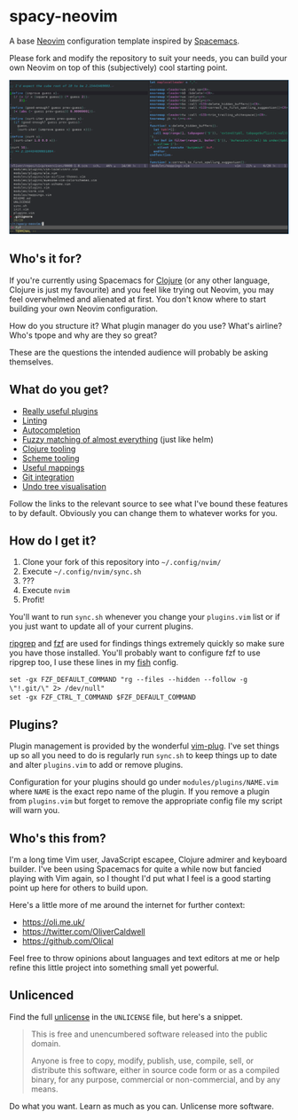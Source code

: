 # spacy-neovim

A base [Neovim][] configuration template inspired by [Spacemacs][].

Please fork and modify the repository to suit your needs, you can build your own Neovim on top of this (subjectively) cool starting point.

![](screenshots/splits-and-fzf.png)

## Who's it for?

If you're currently using Spacemacs for [Clojure][] (or any other language, Clojure is just my favourite) and you feel like trying out Neovim, you may feel overwhelmed and alienated at first. You don't know where to start building your own Neovim configuration.

How do you structure it? What plugin manager do you use? What's airline? Who's tpope and why are they so great?

These are the questions the intended audience will probably be asking themselves.

## What do you get?

 * [Really useful plugins](https://github.com/Olical/spacy-neovim/blob/master/plugins.vim)
 * [Linting](https://github.com/Olical/spacy-neovim/blob/master/modules/plugins/ale.vim)
 * [Autocompletion](https://github.com/Olical/spacy-neovim/blob/master/modules/plugins/deoplete.nvim.vim)
 * [Fuzzy matching of almost everything](https://github.com/Olical/spacy-neovim/blob/master/modules/plugins/fzf.vim) (just like helm)
 * [Clojure tooling](https://github.com/Olical/spacy-neovim/blob/master/modules/plugins/vim-fireplace.vim)
 * [Scheme tooling](https://github.com/Olical/spacy-neovim/blob/master/modules/plugins/vim-scheme.vim)
 * [Useful mappings](https://github.com/Olical/spacy-neovim/blob/master/modules/mappings.vim)
 * [Git integration](https://github.com/Olical/spacy-neovim/blob/master/modules/plugins/vim-fugitive.vim)
 * [Undo tree visualisation](https://github.com/Olical/spacy-neovim/blob/master/modules/plugins/vim-mundo.vim)

Follow the links to the relevant source to see what I've bound these features to by default. Obviously you can change them to whatever works for you.

## How do I get it?

 1. Clone your fork of this repository into `~/.config/nvim/`
 2. Execute `~/.config/nvim/sync.sh`
 3. ???
 4. Execute `nvim`
 5. Profit!

You'll want to run `sync.sh` whenever you change your `plugins.vim` list or if you just want to update all of your current plugins.

[ripgrep][] and [fzf][] are used for findings things extremely quickly so make sure you have those installed. You'll probably want to configure fzf to use ripgrep too, I use these lines in my [fish][] config.

```fish
set -gx FZF_DEFAULT_COMMAND "rg --files --hidden --follow -g \"!.git/\" 2> /dev/null"
set -gx FZF_CTRL_T_COMMAND $FZF_DEFAULT_COMMAND
```

## Plugins?

Plugin management is provided by the wonderful [vim-plug][]. I've set things up so all you need to do is regularly run `sync.sh` to keep things up to date and alter `plugins.vim` to add or remove plugins.

Configuration for your plugins should go under `modules/plugins/NAME.vim` where `NAME` is the exact repo name of the plugin. If you remove a plugin from `plugins.vim` but forget to remove the appropriate config file my script will warn you.

## Who's this from?

I'm a long time Vim user, JavaScript escapee, Clojure admirer and keyboard builder. I've been using Spacemacs for quite a while now but fancied playing with Vim again, so I thought I'd put what I feel is a good starting point up here for others to build upon.

Here's a little more of me around the internet for further context:

 * https://oli.me.uk/
 * https://twitter.com/OliverCaldwell
 * https://github.com/Olical

Feel free to throw opinions about languages and text editors at me or help refine this little project into something small yet powerful.

## Unlicenced

Find the full [unlicense][] in the `UNLICENSE` file, but here's a snippet.

>This is free and unencumbered software released into the public domain.
>
>Anyone is free to copy, modify, publish, use, compile, sell, or distribute this software, either in source code form or as a compiled binary, for any purpose, commercial or non-commercial, and by any means.

Do what you want. Learn as much as you can. Unlicense more software.

[unlicense]: http://unlicense.org/
[neovim]: https://neovim.io/
[spacemacs]: http://spacemacs.org/
[clojure]: https://clojure.org/
[vim-plug]: https://github.com/junegunn/vim-plug
[fzf]: https://github.com/junegunn/fzf
[ripgrep]: https://github.com/BurntSushi/ripgrep
[fish]: https://fishshell.com
